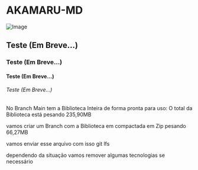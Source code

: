 # AKAMARU-MD 
![Image](https://github.com/user-attachments/assets/b7edf4cc-312c-46ca-8e97-0e3eb11d8c3d)



## Teste (Em Breve…)


### Teste (Em Breve…)


#### Teste (Em Breve…)


###### Teste (Em Breve…)


No Branch Main tem a Biblioteca Inteira de forma pronta para uso: 
O total da Biblioteca está pesando 235,90MB


vamos criar um Branch com a Biblioteca em compactada em Zip pesando 66,27MB

vamos enviar esse arquivo com isso git lfs


dependendo da situação vamos remover algumas tecnologias se necessário